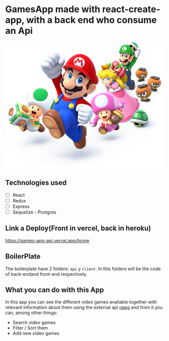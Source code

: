 

# GamesApp made with react-create-app, with a back end who consume an Api

<p align="center">
  <img height="400" src="./videogame.png" />
</p>

## Technologies used

- [ ] React
- [ ] Redux
- [ ] Express
- [ ] Sequelize - Postgres

## Link a Deploy(Front in vercel, back in heroku)

https://games-app-api.vercel.app/home



## BoilerPlate

The boilerplate have 2 folders: `api` y `client`. In this folders will be the code of back-endand front-end respectively.


## What you can do with this App

In this app  you can see the different video games available together with relevant information about them using the external api [rawg](https://rawg.io/apidocs) and from it you can, among other things:

  - Search video games
  - Filter / Sort them
  - Add new video games











